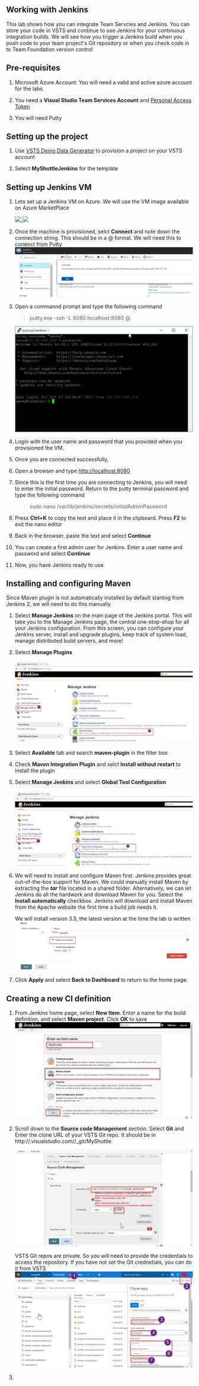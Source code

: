 ## Working with Jenkins

This lab shows how you can integrate Team Servcies and Jenkins. You can store your code in VSTS and continue to use Jenkins for your continuous integration builds. We will see how you trigger a Jenkins build when you push code to your team project's Git repository or when you check code in to Team Foundation version control

## Pre-requisites
1. Microsoft Azure Account:</b> You will need a valid and active azure account for the labs.

1.  You need a <b>Visual Studio Team Services Account</b> and <a href="http://bit.ly/2gBL4r4">Personal Access Token</a>

1. You will need Putty

## Setting up the project

1. Use <a href="https://vstsdemogenerator.azurewebsites.net" target="_blank">VSTS Demo Data Generator</a> to provision a project on your VSTS account 

 2. Select **MyShuttleJenkins** for the template


## Setting up Jenkins VM
1. Lets set up a Jenkins VM on Azure. We will use the VM image available on Azure MarketPlace

    <a href="https://portal.azure.com/#create/Microsoft.Template/uri/https%3A%2F%2Fraw.githubusercontent.com%2Fhsachinraj%2FAzurelabs%2Fmaster%2Fjenkins%2Ftemplate%2FjenkinsVM.json">
    <img src="http://azuredeploy.net/deploybutton.png"/>
    </a>
    <a href="https://portal.azure.com/#create/Microsoft.Template/uri/https%3A%2F%2Fraw.githubusercontent.com%2Fhsachinraj%2FAzurelabs%2Fmaster%2Fjenkins%2template/jenkinsVM.json">
    <img src="http://armviz.io/visualizebutton.png"/>
    </a>
 
1. Once the machine is provisioned, selct **Connect** and note down the connection string. This should be in a <username>@<ip address> format. We will need this to conenct from Putty
    ![SSH Connection Info](images/vmconnect_ssh1.png)

1. Open a commannd prompt and type the following command
    > putty.exe -ssh -L 8080:localhost:8080 <username>@<ip address>

    ![Connecting from Putty](images/ssh2.png)

1. Login with the user name and password that you provided when you provisioned the VM.

1. Once you are connected successfully, 

1. Open a browser and type [http://localhost:8080](http://localhost:8080)

1. Since this is the first time you are connecting to Jenkins, you will need to enter the initial password. Return to the putty terminal password and type the following command 
    >sudo nano /var/lib/jenkins/secrets/initialAdminPassword

1. Press **Ctrl+K** to copy the text and place it in the clipboard. Press **F2** to exit the nano editor

1. Back in the browser, paste the text and select **Continue**

1. You can create a first admin user for Jenkins. Enter a user name and password and select **Continue**

1. Now, you have Jenkins ready to use.


## Installing and configuring Maven

Since Maven plugin is not automatically installed by default starting from Jenkins 2, we will need to do this manually

1. Select **Manage Jenkins** on the main page of the Jenkins portal.  This will take you to the Manage Jenkins page, the central one-stop-shop for all your Jenkins configuration. From this screen, you can configure your Jenkins server, install and upgrade plugins, keep track of system load, manage distributed build servers, and more! 

1. Select **Manage Plugins** 

    ![Manage Jenkins](images/manage-jenkins1.png)

1.  Select **Available** tab and search **maven-plugin** in the filter box

1. Check **Maven Integration Plugin** and selct **Install without restart** to install the plugin

1. Select **Manage Jenkins** and select **Global Tool Configuration**

    ![Global Tool Configuration](images/manage-tools-config.png)

1.  We will need to install and configure Maven first. Jenkins provides great out-of-the-box support for Maven.  We could  manually install Maven by extracting the ***tar*** file located in a shared folder. Alternatively, we can let Jenkins do all the hardwork and download Maven for you. Select the **Install automatically** checkbox. Jenkins will download and install Maven from the Apache website the first time a build job needs it. 

    We will install version 3.5, the latest version at the time the lab is written
    ![](images/maveninstallerconfig.png)

1. Click **Apply** and select **Back to Dashboard** to return to the home page. 

## Creating a new CI definition

1. From Jenkins home page, select **New Item**. Enter a name for the build definition, and select **Maven project**. Click **OK** to save 
    ![](images/newbuilddef.png)

 1. Scroll down to the **Source code Management** section. Select **Git** and Enter the clone URL of your VSTS Git repo. It should be in http://<your account name>.visualstudio.com/<your project name>/_git/MyShuttle

    ![Configuring VSTS Git URL](images/jenkins-vstsrepo.png)

    VSTS Git repos are private. So you will need to provide the credentials to access the repository. If you have not set the Git crednetials, you can do it from VSTS
    ![Generating Git Credentials](images/vsts-generategitcreds.png)
    
1. 
